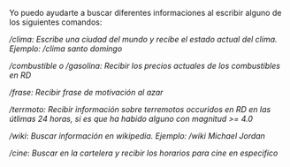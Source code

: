
   Yo puedo ayudarte a buscar diferentes informaciones al escribir alguno de los siguientes comandos:


   */clima:* _Escribe una ciudad del mundo y recibe el estado actual del clima. Ejemplo:_ */clima santo domingo*

   */combustible o /gasolina:* _Recibir los precios actuales de los combustibles en RD_

   */frase:* _Recibir frase de motivación al azar_

   */terrmoto:* _Recibir información sobre terremotos occuridos en RD en las útlimas 24 horas, si es que ha habido alguno con magnitud >= 4.0_

   */wiki*:  _Buscar información en wikipedia. Ejemplo:_ */wiki Michael Jordan*

   */cine*: _Buscar en la cartelera y recibir los horarios para cine en especifico_
